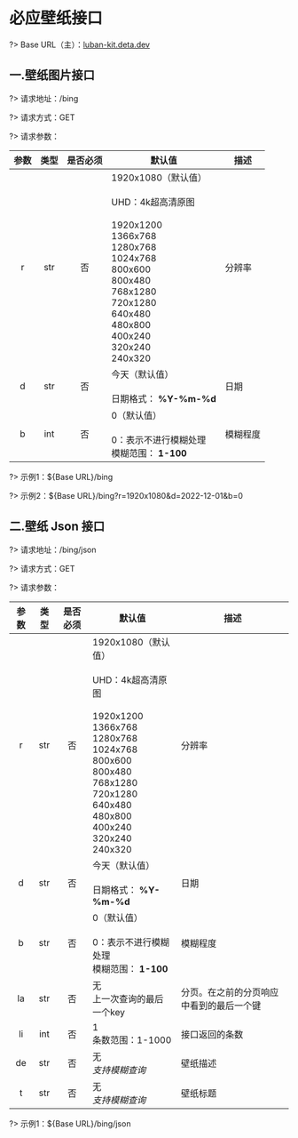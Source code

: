 # 必应壁纸接口

?>   Base URL（主）：[luban-kit.deta.dev](luban-kit.deta.dev ':target=_blank')

## 一.壁纸图片接口

?>   请求地址：/bing

?>   请求方式：GET

?>   请求参数：

| 参数 | 类型 | 是否必须 | 默认值                                                       | 描述     |
| :--: | :--: | :------: | ------------------------------------------------------------ | -------- |
|  r   | str  |    否    | 1920x1080（默认值）<br /><br />UHD：4k超高清原图<br /><br />1920x1200<br />1366x768<br />1280x768<br />1024x768<br />800x600<br />800x480<br />768x1280<br />720x1280<br />640x480<br />480x800<br />400x240<br />320x240<br />240x320 | 分辨率   |
|  d   | str  |    否    | 今天（默认值）<br /><br />日期格式： **%Y-%m-%d**            | 日期     |
|  b   | int  |    否    | 0（默认值）<br /><br />0：表示不进行模糊处理<br />模糊范围： **1-100**<br /> | 模糊程度 |

?>   示例1：${Base URL}/bing

?>   示例2：${Base URL}/bing?r=1920x1080&d=2022-12-01&b=0


## 二.壁纸 Json 接口

?>   请求地址：/bing/json

?>   请求方式：GET

?>   请求参数：

| 参数 | 类型 | 是否必须 | 默认值                                                       | 描述     |
| :--: | :--: | :--: | ---- | ---- |
| r | str | 否 | 1920x1080（默认值）<br /><br />UHD：4k超高清原图<br /><br />1920x1200<br />1366x768<br />1280x768<br />1024x768<br />800x600<br />800x480<br />768x1280<br />720x1280<br />640x480<br />480x800<br />400x240<br />320x240<br />240x320 | 分辨率 |
| d | str | 否 | 今天（默认值）<br /><br />日期格式： **%Y-%m-%d** | 日期 |
| b | str | 否 | 0（默认值）<br /><br />0：表示不进行模糊处理<br />模糊范围： **1-100**<br /> | 模糊程度 |
| la | str | 否 | 无<br />上一次查询的最后一个key | 分页。在之前的分页响应中看到的最后一个键 |
| li | int | 否 | 1<br />条数范围：1-1000 | 接口返回的条数 |
| de | str | 否 | 无<br />*支持模糊查询* | 壁纸描述 |
| t | str | 否 | 无<br />*支持模糊查询* | 壁纸标题 |

?>   示例1：${Base URL}/bing/json